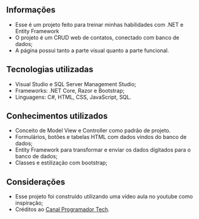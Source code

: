 ## Informações 

* Esse é um projeto feito para treinar minhas habilidades com .NET e Entity Framework
* O projeto é um CRUD web de contatos, conectado com banco de dados;
* A página possui tanto a parte visual quanto a parte funcional.

## Tecnologias utilizadas

* Visual Studio e SQL Server Management Studio;
* Frameworks: .NET Core, Razor e Bootstrap;
* Linguagens: C#, HTML, CSS, JavaScript, SQL.

## Conhecimentos utilizados 

* Conceito de Model View e Controller como padrão de projeto.
* Formulários, botões e tabelas HTML com dados vindos do banco de dados;
* Entity Framework para transformar e enviar os dados digitados para o banco de dados;
* Classes e estilização com bootstrap;


## Considerações

* Esse projeto foi construído utilizando uma vídeo aula no youtube como inspiração;
* Créditos ao [Canal Programador Tech](https://www.youtube.com/c/ProgramadorTech).
